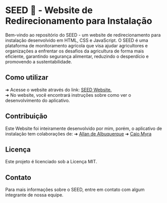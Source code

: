 # SEED 🌱 - Website de Redirecionamento para Instalação 

Bem-vindo ao repositório do SEED - um website de redirecionamento para instalação desenvolvido em HTML, CSS e JavaScript. O SEED é uma plataforma de monitoramento agrícola que visa ajudar agricultores e organizações a enfrentar os desafios da agricultura de forma mais eficiente, garantindo segurança alimentar, reduzindo o desperdício e promovendo a sustentabilidade.

## Como utilizar
➜ Acesse o website através do link: [SEED Website.](https://seed-website.vercel.app/) <br>
➜ No website, você encontrará instruções sobre como ver o desenvolvimento do aplicativo.

## Contribuição
Este Website foi inteiramente desenvolvido por mim, porém, o aplicativo de instalação tem colaborações de:
➜ [Allan de Albuquerque](https://github.com/AllanAlbuquerque)
➜ [Caio Myra](https://github.com/caiomyrapereira)

## Licença
Este projeto é licenciado sob a Licença MIT.

## Contato
Para mais informações sobre o SEED, entre em contato com algum integrante de nossa equipe.
